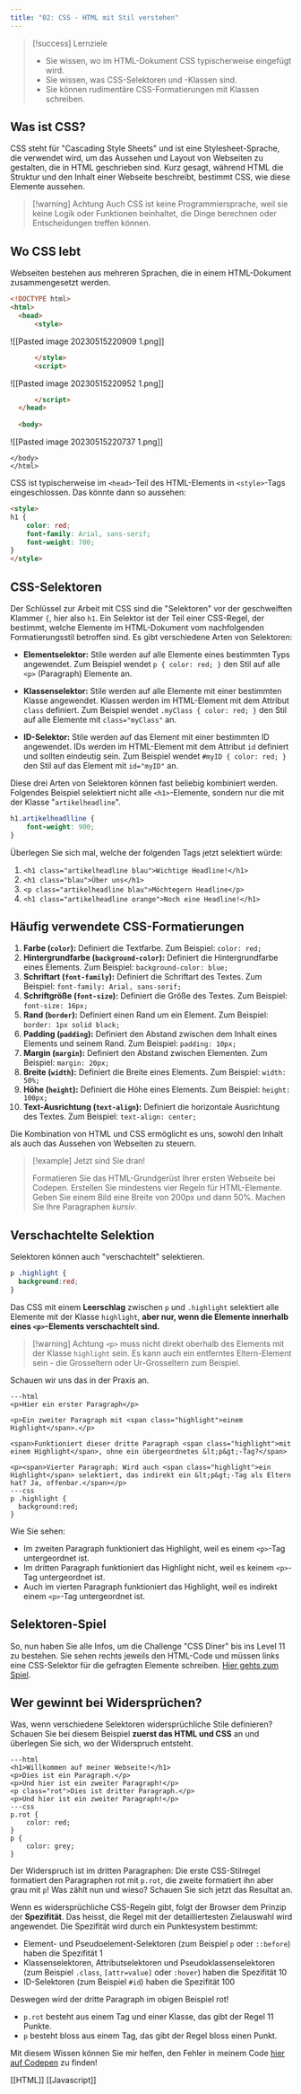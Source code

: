 ```yaml
---
title: "02: CSS - HTML mit Stil verstehen"
---
```


> [!success] Lernziele
> 
> - Sie wissen, wo im HTML-Dokument CSS typischerweise eingefügt wird.
> - Sie wissen, was CSS-Selektoren und -Klassen sind.
> - Sie können rudimentäre CSS-Formatierungen mit Klassen schreiben.
## Was ist CSS?

CSS steht für "Cascading Style Sheets" und ist eine Stylesheet-Sprache, die verwendet wird, um das Aussehen und Layout von Webseiten zu gestalten, die in HTML geschrieben sind. Kurz gesagt, während HTML die Struktur und den Inhalt einer Webseite beschreibt, bestimmt CSS, wie diese Elemente aussehen.

> [!warning] Achtung
> Auch CSS ist keine Programmiersprache, weil sie keine Logik oder Funktionen beinhaltet, die Dinge berechnen oder Entscheidungen treffen können.

## Wo CSS lebt

Webseiten bestehen aus mehreren Sprachen, die in einem HTML-Dokument zusammengesetzt werden.

```html
<!DOCTYPE html>
<html>
  <head>
	  <style>
```
![[Pasted image 20230515220909 1.png]]
```html
	  </style>
	  <script>
```
![[Pasted image 20230515220952 1.png]]
```html
	  </script>
  </head>
  
  <body>
  ```
![[Pasted image 20230515220737 1.png]]
  ```
  </body>
</html>
```

CSS ist typischerweise im `<head>`-Teil des HTML-Elements in `<style>`-Tags eingeschlossen. Das könnte dann so aussehen:

```html
<style>
h1 {
	color: red;
	font-family: Arial, sans-serif;
	font-weight: 700;
}
</style>
```

## CSS-Selektoren

Der Schlüssel zur Arbeit mit CSS sind die "Selektoren" vor der geschweiften Klammer `{`, hier also `h1`. Ein Selektor ist der Teil einer CSS-Regel, der bestimmt, welche Elemente im HTML-Dokument vom nachfolgenden Formatierungsstil betroffen sind. Es gibt verschiedene Arten von Selektoren:

- **Elementselektor:** Stile werden auf alle Elemente eines bestimmten Typs angewendet. Zum Beispiel wendet `p { color: red; }` den Stil auf alle `<p>` (Paragraph) Elemente an.

- **Klassenselektor:** Stile werden auf alle Elemente mit einer bestimmten Klasse angewendet. Klassen werden im HTML-Element mit dem Attribut `class` definiert. Zum Beispiel wendet `.myClass { color: red; }` den Stil auf alle Elemente mit `class="myClass"` an.

- **ID-Selektor:** Stile werden auf das Element mit einer bestimmten ID angewendet. IDs werden im HTML-Element mit dem Attribut `id` definiert und sollten eindeutig sein. Zum Beispiel wendet `#myID { color: red; }` den Stil auf das Element mit `id="myID"` an.

Diese drei Arten von Selektoren können fast beliebig kombiniert werden. Folgendes Beispiel selektiert nicht alle `<h1>`-Elemente, sondern nur die mit der Klasse "`artikelheadline`".

```css
h1.artikelheadlline {
	font-weight: 900;
}
```

Überlegen Sie sich mal, welche der folgenden Tags jetzt selektiert würde:
1. `<h1 class="artikelheadline blau">Wichtige Headline!</h1>` 
2. `<h1 class="blau">Über uns</h1>`
3. `<p class="artikelheadline blau">Möchtegern Headline</p>`
4. `<h1 class="artikelheadline orange">Noch eine Headline!</h1>`

## Häufig verwendete CSS-Formatierungen

1. **Farbe (`color`):** Definiert die Textfarbe. Zum Beispiel: `color: red;`
2. **Hintergrundfarbe (`background-color`):** Definiert die Hintergrundfarbe eines Elements. Zum Beispiel: `background-color: blue;`
3. **Schriftart (`font-family`):** Definiert die Schriftart des Textes. Zum Beispiel: `font-family: Arial, sans-serif;`
4. **Schriftgröße (`font-size`):** Definiert die Größe des Textes. Zum Beispiel: `font-size: 16px;`
5. **Rand (`border`):** Definiert einen Rand um ein Element. Zum Beispiel: `border: 1px solid black;`
6. **Padding (`padding`):** Definiert den Abstand zwischen dem Inhalt eines Elements und seinem Rand. Zum Beispiel: `padding: 10px;`
7. **Margin (`margin`):** Definiert den Abstand zwischen Elementen. Zum Beispiel: `margin: 20px;`
8. **Breite (`width`):** Definiert die Breite eines Elements. Zum Beispiel: `width: 50%;`
9. **Höhe (`height`):** Definiert die Höhe eines Elements. Zum Beispiel: `height: 100px;`
10. **Text-Ausrichtung (`text-align`):** Definiert die horizontale Ausrichtung des Textes. Zum Beispiel: `text-align: center;`

Die Kombination von HTML und CSS ermöglicht es uns, sowohl den Inhalt als auch das Aussehen von Webseiten zu steuern.

> [!example] Jetzt sind Sie dran!
> 
> Formatieren Sie das HTML-Grundgerüst Ihrer ersten Webseite bei Codepen. Erstellen Sie mindestens vier Regeln für HTML-Elemente. 
> Geben Sie einem Bild eine Breite von 200px und dann 50%.
> Machen Sie Ihre Paragraphen *kursiv*.

## Verschachtelte Selektion

Selektoren können auch "verschachtelt" selektieren. 

```css
p .highlight {
  background:red;
}
```

Das CSS mit einem **Leerschlag** zwischen `p` und `.highlight` selektiert alle Elemente mit der Klasse `highlight`, **aber nur, wenn die Elemente innerhalb eines `<p>`-Elements verschachtelt sind.**


> [!warning] Achtung
> `<p>` muss nicht direkt oberhalb des Elements mit der Klasse `highlight` sein. Es kann auch ein entferntes Eltern-Element sein - die Grosseltern oder Ur-Grosseltern zum Beispiel.

Schauen wir uns das in der Praxis an.

```codepen
---html
<p>Hier ein erster Paragraph</p>

<p>Ein zweiter Paragraph mit <span class="highlight">einem Highlight</span>.</p>

<span>Funktioniert dieser dritte Paragraph <span class="highlight">mit einem Highlight</span>, ohne ein übergeordnetes &lt;p&gt;-Tag?</span>

<p><span>Vierter Paragraph: Wird auch <span class="highlight">ein Highlight</span> selektiert, das indirekt ein &lt;p&gt;-Tag als Eltern hat? Ja, offenbar.</span></p>
---css
p .highlight {
  background:red;
}
```

Wie Sie sehen:
* Im zweiten Paragraph funktioniert das Highlight, weil es einem `<p>`-Tag untergeordnet ist.
* Im dritten Paragraph funktioniert das Highlight nicht, weil es keinem `<p>`-Tag untergeordnet ist.
* Auch im vierten Paragraph funktioniert das Highlight, weil es indirekt einem `<p>`-Tag untergeordnet ist.

## Selektoren-Spiel

So, nun haben Sie alle Infos, um die Challenge "CSS Diner" bis ins Level 11 zu bestehen. Sie sehen rechts jeweils den HTML-Code und müssen links eine CSS-Selektor für die gefragten Elemente schreiben. [Hier gehts zum Spiel](https://flukeout.github.io/).

## Wer gewinnt bei Widersprüchen?
Was, wenn verschiedene Selektoren widersprüchliche Stile definieren? Schauen Sie bei diesem Beispiel **zuerst das HTML und CSS** an und überlegen Sie sich, wo der Widerspruch entsteht.

```codepen { data-default-tab="html" }
---html
<h1>Willkommen auf meiner Webseite!</h1>
<p>Dies ist ein Paragraph.</p>
<p>Und hier ist ein zweiter Paragraph!</p>
<p class="rot">Dies ist dritter Paragraph.</p>
<p>Und hier ist ein zweiter Paragraph!</p>
---css
p.rot {
	color: red;
}
p {
	color: grey;
}
```

Der Widerspruch ist im dritten Paragraphen: Die erste CSS-Stilregel formatiert den Paragraphen rot mit `p.rot`, die zweite formatiert ihn aber grau mit `p`! Was zählt nun und wieso? Schauen Sie sich jetzt das Resultat an.

Wenn es widersprüchliche CSS-Regeln gibt, folgt der Browser dem Prinzip der **Spezifität**. Das heisst, die Regel mit der detailliertesten Zielauswahl wird angewendet. Die Spezifität wird durch ein Punktesystem bestimmt: 
* Element- und Pseudoelement-Selektoren (zum Beispiel `p` oder `::before`) haben die Spezifität 1
* Klassenselektoren, Attributselektoren und Pseudoklassenselektoren (zum Beispiel `.class`, `[attr=value]` oder `:hover`) haben die Spezifität 10 
* ID-Selektoren (zum Beispiel `#id`) haben die Spezifität 100

Deswegen wird der dritte Paragraph im obigen Beispiel rot!
* `p.rot` besteht aus einem Tag und einer Klasse, das gibt der Regel 11 Punkte.
* `p` besteht bloss aus einem Tag, das gibt der Regel bloss einen Punkt.

Mit diesem Wissen können Sie mir helfen, den Fehler in meinem Code [hier auf Codepen](https://codepen.io/marcchehab/pen/rNqPOKq) zu finden!

[[HTML]]
[[Javascript]]
